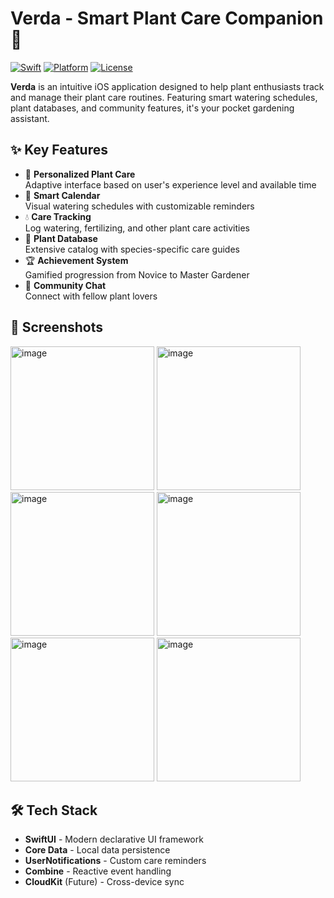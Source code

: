 # Verda - Smart Plant Care Companion 🌿

[![Swift](https://img.shields.io/badge/Swift-5.9-orange.svg)](https://swift.org/)
[![Platform](https://img.shields.io/badge/platform-iOS-blue.svg)](https://developer.apple.com/ios/)
[![License](https://img.shields.io/badge/license-MIT-lightgrey.svg)](https://opensource.org/licenses/MIT)

**Verda** is an intuitive iOS application designed to help plant enthusiasts track and manage their plant care routines. Featuring smart watering schedules, plant databases, and community features, it's your pocket gardening assistant.

## ✨ Key Features

- 🌱 **Personalized Plant Care**  
  Adaptive interface based on user's experience level and available time
- 📅 **Smart Calendar**  
  Visual watering schedules with customizable reminders
- 💧 **Care Tracking**  
  Log watering, fertilizing, and other plant care activities
- 🌿 **Plant Database**  
  Extensive catalog with species-specific care guides
- 🏆 **Achievement System**  
  Gamified progression from Novice to Master Gardener
- 💬 **Community Chat**  
  Connect with fellow plant lovers

## 📸 Screenshots
<img width="230" alt="image" src="https://github.com/user-attachments/assets/d1ea763b-39a9-4df6-85aa-95943a99d95f" />
<img width="230" alt="image" src="https://github.com/user-attachments/assets/5703a24c-9e2d-40af-a6d6-ee6800adb74b" />
<img width="230" alt="image" src="https://github.com/user-attachments/assets/80c269c2-e9d4-4e60-9604-642fbfac8132" />
<img width="230" alt="image" src="https://github.com/user-attachments/assets/b7828ffd-ea03-4157-9e2f-fa5083a8e0f5" />
<img width="230" alt="image" src="https://github.com/user-attachments/assets/f306641f-655e-4032-b312-a94c1600bd09" />
<img width="230" alt="image" src="https://github.com/user-attachments/assets/04b2094e-151f-4c23-9489-9514aea0132e" />


## 🛠 Tech Stack

- **SwiftUI** - Modern declarative UI framework
- **Core Data** - Local data persistence
- **UserNotifications** - Custom care reminders
- **Combine** - Reactive event handling
- **CloudKit** (Future) - Cross-device sync
